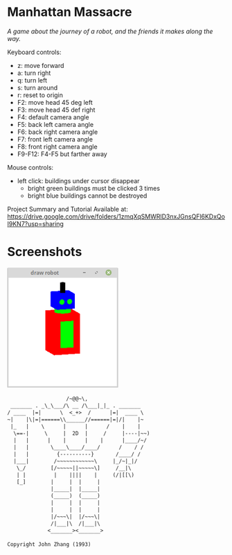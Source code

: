 # Manhattan Massacre

*A game about the journey of a robot, and the friends it makes along the way.*

Keyboard controls: 
- z: move forward
- a: turn right 
- q: turn left
- s: turn around
- r: reset to origin
- F2: move head 45 deg left
- F3: move head 45 def right
- F4: default camera angle
- F5: back left camera angle
- F6: back right camera angle
- F7: front left camera angle
- F8: front right camera angle
- F9-F12: F4-F5 but farther away

Mouse controls: 
- left click: buildings under cursor disappear
  - bright green buildings must be clicked 3 times
  - bright blue buildings cannot be destroyed

Project Summary and Tutorial Available at:
https://drive.google.com/drive/folders/1zmqXqSMWRlD3nxJGnsQFl6KDxQoI9KN7?usp=sharing

# Screenshots

![An image of the robot](https://github.com/brett-stephen/killer-robot-game/blob/master/images/robot.png "Rob P. Bot")


```
                   /~@@~\,
 _______ . _\_\___/\ __ /\___|_|_ . _______
/ ____  |=|      \  <_+>  /      |=|  ____ \
~|    |\|=|======\\______//======|=|/|    |~
 |_   |    \      |      |      /    |    |
  \==-|     \     |  2D  |     /     |----|~~)
  |   |      |    |      |    |      |____/~/
  |   |       \____\____/____/      /    / /
  |   |         {----------}       /____/ /
  |___|        /~~~~~~~~~~~~\     |_/~|_|/
   \_/        [/~~~~~||~~~~~\]     /__|\
   | |         |    ||||    |     (/|[[\)
   [_]        |     |  |     |
              |_____|  |_____|
              (_____)  (_____)
              |     |  |     |
              |     |  |     |
              |/~~~\|  |/~~~\|
              /|___|\  /|___|\
             <_______><_______>

Copyright John Zhang (1993)
```

